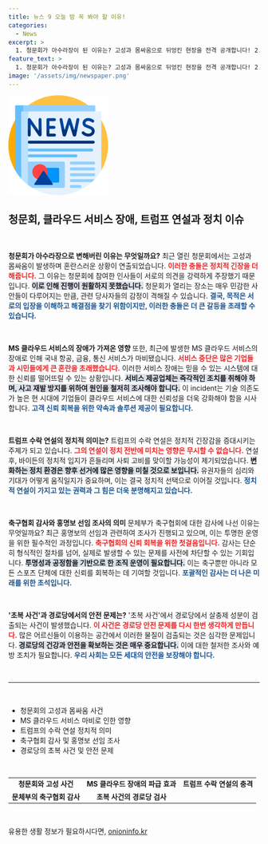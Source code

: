 ```yaml
---
title: 뉴스 9 오늘 밤 꼭 봐야 할 이유!
categories:
  - News
excerpt: >
  1. 청문회가 아수라장이 된 이유는? 고성과 몸싸움으로 뒤엉킨 현장을 전격 공개합니다! 2. MS 클라우드 다운…항공기 이착륙, 은행 서비스까지 마비된 그날의 전말은? 3. 트럼프의 수락 연설 후 바이든의 위기! 주말 사퇴의 불안한 기운이 감돌고 있습니다. 4. 문체부가 축구협회 감사를 시작한 이유는 홍명보 선임? 진실을 파헤쳐봅니다! 5. 경로당에서 발견된 살충제 성분! 초복 사건의 충격적인 진실을 알려드립니다.
feature_text: >
  1. 청문회가 아수라장이 된 이유는? 고성과 몸싸움으로 뒤엉킨 현장을 전격 공개합니다! 2. MS 클라우드 다운…항공기 이착륙, 은행 서비스까지 마비된 그날의 전말은? 3. 트럼프의 수락 연설 후 바이든의 위기! 주말 사퇴의 불안한 기운이 감돌고 있습니다. 4. 문체부가 축구협회 감사를 시작한 이유는 홍명보 선임? 진실을 파헤쳐봅니다! 5. 경로당에서 발견된 살충제 성분! 초복 사건의 충격적인 진실을 알려드립니다.
image: '/assets/img/newspaper.png'
---
```


<p><img src="/assets/img/newspaper.png" alt="kimp 속보" /></p>

<h2 data-ke-size="size26">청문회, 클라우드 서비스 장애, 트럼프 연설과 정치 이슈</h2>

<p data-ke-size="size16">&nbsp;</p>

<p><b>청문회가 아수라장으로 변해버린 이유는 무엇일까요?</b> 최근 열린 청문회에서는 고성과 몸싸움이 발생하며 혼란스러운 상황이 연출되었습니다. <b><span style="color: #ee2323;">이러한 충돌은 정치적 긴장을 더해줍니다.</span></b> 그 이유는 청문회에 참여한 인사들이 서로의 의견을 강력하게 주장했기 때문입니다. <b><span style="background-color: #21538527;">이로 인해 진행이 원활하지 못했습니다.</span></b> 청문회가 열리는 장소는 매우 민감한 사안들이 다루어지는 만큼, 관련 당사자들의 감정이 격해질 수 있습니다. <b><span style="color: #1a5490;">결국, 목적은 서로의 입장을 이해하고 해결점을 찾기 위함이지만, 이러한 충돌은 더 큰 갈등을 초래할 수 있습니다.</span></b></p>

<p data-ke-size="size16">&nbsp;</p>

<p><b>MS 클라우드 서비스의 장애가 가져온 영향</b> 또한, 최근에 발생한 MS 클라우드 서비스의 장애로 인해 국내 항공, 금융, 통신 서비스가 마비됐습니다. <b><span style="color: #ee2323;">서비스 중단은 많은 기업들과 시민들에게 큰 혼란을 초래했습니다.</span></b> 이러한 서비스 장애는 믿을 수 있는 시스템에 대한 신뢰를 떨어뜨릴 수 있는 상황입니다. <b><span style="background-color: #21538527;">서비스 제공업체는 즉각적인 조치를 취해야 하며, 사고 재발 방지를 위하여 원인을 철저히 조사해야 합니다.</span></b> 이 incident는 기술 의존도가 높은 현 시대에 기업들이 클라우드 서비스에 대한 신뢰성을 더욱 강화해야 함을 시사합니다. <b><span style="color: #1a5490;">고객 신뢰 회복을 위한 약속과 솔루션 제공이 필요합니다.</span></b></p>

<p data-ke-size="size16">&nbsp;</p>

<p><b>트럼프 수락 연설의 정치적 의미는?</b> 트럼프의 수락 연설은 정치적 긴장감을 증대시키는 주제가 되고 있습니다. <b><span style="color: #ee2323;">그의 연설이 정치 전반에 미치는 영향은 무시할 수 없습니다.</span></b> 연설 후, 바이든의 정치적 입지가 흔들리며 사퇴 고비를 맞이할 가능성이 제기되었습니다. <b><span style="background-color: #21538527;">변화하는 정치 환경은 향후 선거에 많은 영향을 미칠 것으로 보입니다.</span></b> 유권자들의 심리와 기대가 어떻게 움직일지가 중요하며, 이는 결국 정치적 선택으로 이어질 것입니다. <b><span style="color: #1a5490;">정치적 연설이 가지고 있는 권력과 그 힘은 더욱 분명해지고 있습니다.</span></b></p>

<p data-ke-size="size16">&nbsp;</p>

<p><b>축구협회 감사와 홍명보 선임 조사의 의미</b> 문체부가 축구협회에 대한 감사에 나선 이유는 무엇일까요? 최근 홍명보의 선임과 관련하여 조사가 진행되고 있으며, 이는 투명한 운영을 위한 필수적인 과정입니다. <b><span style="color: #ee2323;">축구협회의 신뢰 회복을 위한 첫걸음입니다.</span></b> 감사는 단순히 형식적인 절차를 넘어, 실제로 발생할 수 있는 문제를 사전에 차단할 수 있는 기회입니다. <b><span style="background-color: #21538527;">투명성과 공정함을 기반으로 한 조직 운영이 필요합니다.</span></b> 이는 축구뿐만 아니라 모든 스포츠 단체에 대한 신뢰를 회복하는 데 기여할 것입니다. <b><span style="color: #1a5490;">포괄적인 감사는 더 나은 미래를 위한 초석입니다.</span></b></p>

<p data-ke-size="size16">&nbsp;</p>

<p><b>'초복 사건'과 경로당에서의 안전 문제는?</b> '초복 사건'에서 경로당에서 살충제 성분이 검출되는 사건이 발생했습니다. <b><span style="color: #ee2323;">이 사건은 경로당 안전 문제를 다시 한번 생각하게 만듭니다.</span></b> 많은 어르신들이 이용하는 공간에서 이러한 물질이 검출되는 것은 심각한 문제입니다. <b><span style="background-color: #21538527;">경로당의 건강과 안전을 확보하는 것은 매우 중요합니다.</span></b> 이에 대한 철저한 조사와 예방 조치가 필요합니다. <b><span style="color: #1a5490;">우리 사회는 모든 세대의 안전을 보장해야 합니다.</span></b></p>

<p data-ke-size="size16">&nbsp;</p>

<hr>

<p data-ke-size="size16">&nbsp;</p>

<ul>
  <li>청문회의 고성과 몸싸움 사건</li>
  <li>MS 클라우드 서비스 마비로 인한 영향</li>
  <li>트럼프의 수락 연설 정치적 의미</li>
  <li>축구협회 감사 및 홍명보 선임 조사</li>
  <li>경로당의 초복 사건 및 안전 문제</li>
</ul>

<p data-ke-size="size16">&nbsp;</p>

<table style="border-collapse: collapse; width: 100%;">
    <tbody>
        <tr>
            <td style="text-align: center; height: 17px;"><b>청문회와 고성 사건</b></td>
            <td style="text-align: center; height: 17px;"><b>MS 클라우드 장애의 파급 효과</b></td>
            <td style="text-align: center; height: 17px;"><b>트럼프 수락 연설의 충격</b></td>
        </tr>
        <tr>
            <td style="text-align: center; height: 17px;"><b>문체부의 축구협회 감사</b></td>
            <td style="text-align: center; height: 17px;"><b>초복 사건의 경로당 검사</b></td>
        </tr>
    </tbody>
</table>

<p data-ke-size="size16">&nbsp;</p>
유용한 생활 정보가 필요하시다면, <a href="https://onioninfo.kr" rel="dofollow">onioninfo.kr</a>


